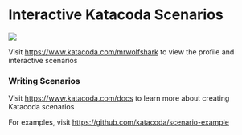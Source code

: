 # Interactive Katacoda Scenarios

[![](http://shields.katacoda.com/katacoda/mrwolfshark/count.svg)](https://www.katacoda.com/mrwolfshark "Get your profile on Katacoda.com")

Visit https://www.katacoda.com/mrwolfshark to view the profile and interactive scenarios

### Writing Scenarios
Visit https://www.katacoda.com/docs to learn more about creating Katacoda scenarios

For examples, visit https://github.com/katacoda/scenario-example
